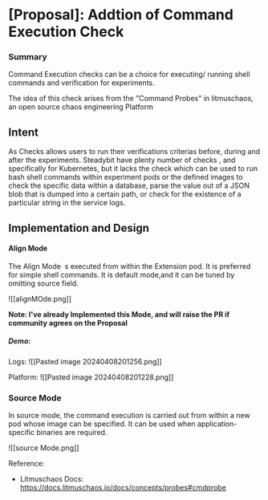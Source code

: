 # [Proposal]: Addtion of Command Execution Check

### Summary

Command Execution checks can be a choice for executing/ running shell commands and verification for experiments.

The idea of this check arises from the "Command Probes" in litmuschaos, an open source chaos engineering Platform

## Intent 

As Checks allows users to run their verifications criterias before, during and after the experiments. Steadybit have plenty number of checks , and specifically for Kubernetes, but it lacks the check which can be used to run bash shell commands within experiment pods or the defined images to check the specific data within a database, parse the value out of a JSON blob that is dumped into a certain path, or check for the existence of a particular string in the service logs.

## Implementation and Design

#### Align Mode
The Align Mode  s executed from within the Extension pod. It is preferred for simple shell commands. It is default mode,and it can be tuned by omitting source field.

![[alignMOde.png]]

**Note: I've already Implemented this Mode, and will raise the PR if community agrees on the Proposal**

##### Demo:
Logs:
![[Pasted image 20240408201256.png]]

Platform: 
![[Pasted image 20240408201228.png]]
### Source Mode

In source mode, the command execution is carried out from within a new pod whose image can be specified. It can be used when application-specific binaries are required.

![[source Mode.png]]

Reference:
- Litmuschaos Docs: https://docs.litmuschaos.io/docs/concepts/probes#cmdprobe
